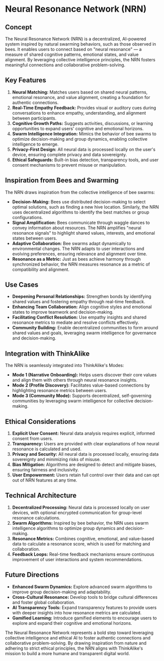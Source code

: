 # Neural Resonance Network (NRN)

## Concept
The Neural Resonance Network (NRN) is a decentralized, AI-powered system inspired by natural swarming behaviors, such as those observed in bees. It enables users to connect based on "neural resonance" — a measure of shared cognitive patterns, emotional states, and value alignment. By leveraging collective intelligence principles, the NRN fosters meaningful connections and collaborative problem-solving.

## Key Features
1. **Neural Matching:** Matches users based on shared neural patterns, emotional resonance, and value alignment, creating a foundation for authentic connections.
2. **Real-Time Empathy Feedback:** Provides visual or auditory cues during conversations to enhance empathy, understanding, and alignment between participants.
3. **Cognitive Growth Paths:** Suggests activities, discussions, or learning opportunities to expand users' cognitive and emotional horizons.
4. **Swarm Intelligence Integration:** Mimics the behavior of bee swarms to optimize decision-making and group dynamics, enabling collective intelligence to emerge.
5. **Privacy-First Design:** All neural data is processed locally on the user's device, ensuring complete privacy and data sovereignty.
6. **Ethical Safeguards:** Built-in bias detection, transparency tools, and user consent mechanisms to prevent misuse or manipulation.

## Inspiration from Bees and Swarming
The NRN draws inspiration from the collective intelligence of bee swarms:
- **Decision-Making:** Bees use distributed decision-making to select optimal solutions, such as finding a new hive location. Similarly, the NRN uses decentralized algorithms to identify the best matches or group configurations.
- **Signal Amplification:** Bees communicate through waggle dances to convey information about resources. The NRN amplifies "neural resonance signals" to highlight shared values, interests, and emotional states between users.
- **Adaptive Collaboration:** Bee swarms adapt dynamically to environmental changes. The NRN adapts to user interactions and evolving preferences, ensuring relevance and alignment over time.
- **Resonance as a Metric:** Just as bees achieve harmony through synchronized behavior, the NRN measures resonance as a metric of compatibility and alignment.

## Use Cases
- **Deepening Personal Relationships:** Strengthen bonds by identifying shared values and fostering empathy through real-time feedback.
- **Enhancing Team Collaboration:** Align cognitive styles and emotional states to improve teamwork and decision-making.
- **Facilitating Conflict Resolution:** Use empathy insights and shared resonance metrics to mediate and resolve conflicts effectively.
- **Community Building:** Enable decentralized communities to form around shared values and goals, leveraging swarm intelligence for governance and decision-making.

## Integration with ThinkAlike
The NRN is seamlessly integrated into ThinkAlike's Modes:
- **Mode 1 (Narrative Onboarding):** Helps users discover their core values and align them with others through neural resonance insights.
- **Mode 2 (Profile Discovery):** Facilitates value-based connections by highlighting resonance metrics between users.
- **Mode 3 (Community Mode):** Supports decentralized, self-governing communities by leveraging swarm intelligence for collective decision-making.

## Ethical Considerations
1. **Explicit User Consent:** Neural data analysis requires explicit, informed consent from users.
2. **Transparency:** Users are provided with clear explanations of how neural resonance is calculated and used.
3. **Privacy and Security:** All neural data is processed locally, ensuring data sovereignty and minimizing risks of misuse.
4. **Bias Mitigation:** Algorithms are designed to detect and mitigate biases, ensuring fairness and inclusivity.
5. **User Empowerment:** Users retain full control over their data and can opt out of NRN features at any time.

## Technical Architecture
1. **Decentralized Processing:** Neural data is processed locally on user devices, with optional encrypted communication for group-level resonance calculations.
2. **Swarm Algorithms:** Inspired by bee behavior, the NRN uses swarm intelligence algorithms to optimize group dynamics and decision-making.
3. **Resonance Metrics:** Combines cognitive, emotional, and value-based data to calculate a resonance score, which is used for matching and collaboration.
4. **Feedback Loops:** Real-time feedback mechanisms ensure continuous improvement of user interactions and system recommendations.

## Future Directions
- **Enhanced Swarm Dynamics:** Explore advanced swarm algorithms to improve group decision-making and adaptability.
- **Cross-Cultural Resonance:** Develop tools to bridge cultural differences and foster global collaboration.
- **AI Transparency Tools:** Expand transparency features to provide users with deeper insights into how resonance metrics are calculated.
- **Gamified Learning:** Introduce gamified elements to encourage users to explore and expand their cognitive and emotional horizons.

The Neural Resonance Network represents a bold step toward leveraging collective intelligence and ethical AI to foster authentic connections and collaborative problem-solving. By drawing inspiration from nature and adhering to strict ethical principles, the NRN aligns with ThinkAlike's mission to build a more humane and transparent digital world.
